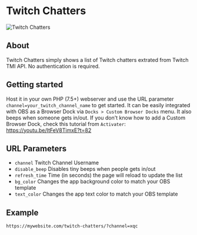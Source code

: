 # Twitch Chatters

![Twitch Chatters](https://i.postimg.cc/503SnnX5/Chatters.png)

## About

Twitch Chatters simply shows a list of Twitch chatters extrated from Twitch TMI API. No authentication is required.

## Getting started

Host it in your own PHP (7.5+) webserver and use the URL parameter `channel=your_twitch_channel_name` to get started.
It can be easily integrated with OBS as a Browser Dock via `Docks > Custom Browser Docks` menu. It also beeps when someone gets in/out.
If you don't know how to add a Custom Browser Dock, check this tutorial from `Activater`: https://youtu.be/ItFeV8TimxE?t=82

## URL Parameters

- `channel` Twitch Channel Username
- `disable_beep` Disables tiny beeps when people gets in/out
- `refresh_time` Time (in seconds) the page will reload to update the list
- `bg_color` Changes the app background color to match your OBS template
- `text_color` Changes the app text color to match your OBS template

## Example

`https://mywebsite.com/twitch-chatters/?channel=xqc`